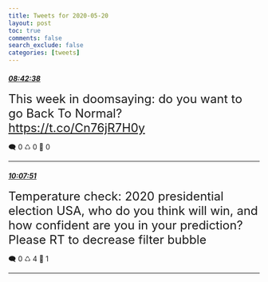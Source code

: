 ```yaml
---
title: Tweets for 2020-05-20
layout: post
toc: true
comments: false
search_exclude: false
categories: [tweets]
---
```



#### <a href = "https://twitter.com/deepfates/status/1263117935490371585">*08:42:38*</a>

<font size="5">This week in doomsaying: do you want to go Back To Normal?   https://t.co/Cn76jR7H0y</font>



🗨️ 0 ♺ 0 🤍  0   

---
    
#### <a href = "https://twitter.com/deepfates/status/1263139383739211776">*10:07:51*</a>

<font size="5">Temperature check: 2020 presidential election USA, who do you think will win, and how confident are you in your prediction?  Please RT to decrease filter bubble</font>



🗨️ 0 ♺ 4 🤍  1   

---
    
            
